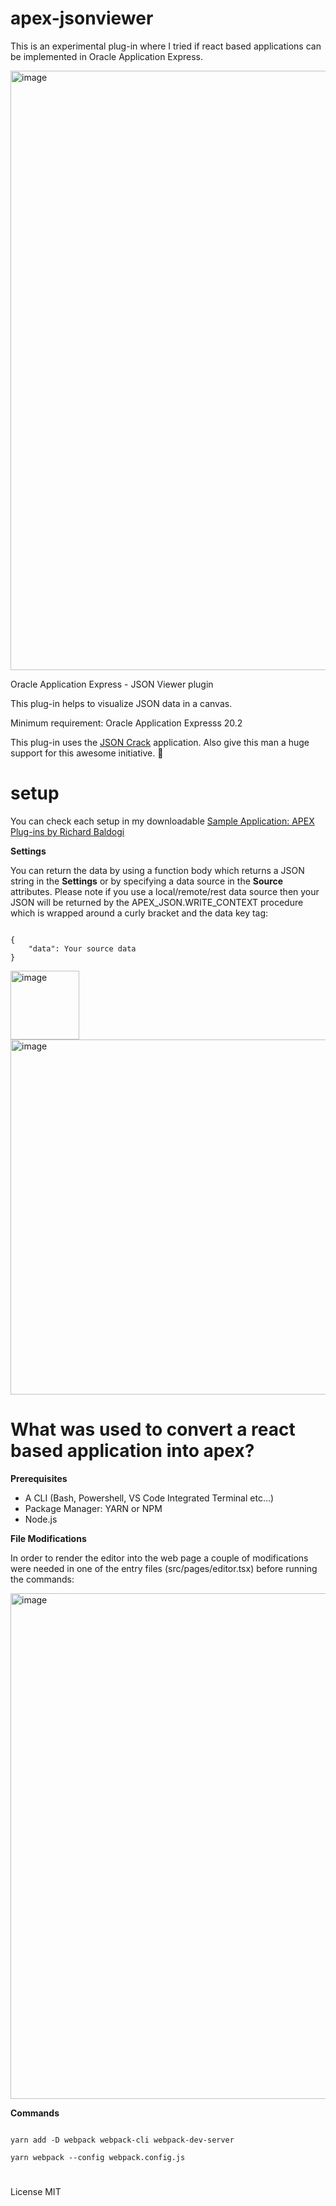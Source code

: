 # apex-jsonviewer
This is an experimental plug-in where I tried if react based applications can be implemented in Oracle Application Express.

<img width="959" alt="image" src="https://user-images.githubusercontent.com/100072414/211216526-1b735f5c-dfdd-466a-9bdc-3881a4124430.png">

Oracle Application Express - JSON Viewer plugin

This plug-in helps to visualize JSON data in a canvas.

Minimum requirement: Oracle Application Expresss 20.2

This plug-in uses the <a href="https://jsoncrack.com/" rel="nofollow">JSON Crack</a> application. Also give this man a huge support for this awesome initiative. :muscle:

# setup

You can check each setup in my downloadable <a href="https://github.com/baldogiRichard/plug-in-site" rel="nofollow">Sample Application: APEX Plug-ins by Richard Baldogi</a>

<b>Settings</b>

You can return the data by using a function body which returns a JSON string in the <b>Settings</b> or by specifying a data source in the <b>Source</b> attributes. Please note if you use a local/remote/rest data source then your JSON will be returned by the APEX_JSON.WRITE_CONTEXT procedure which is wrapped around a curly bracket and the data key tag: 

<pre><code>
{ 
    "data": Your source data
}
</code></pre>

<img width="110" alt="image" src="https://user-images.githubusercontent.com/100072414/211217923-6904661d-3acb-4e15-8df2-6abb4cffae45.png">

<img width="568" alt="image" src="https://user-images.githubusercontent.com/100072414/211217897-8b98b49d-dd16-4cdd-8eb4-7ccfde2ce775.png">

# What was used to convert a react based application into apex?

<b>Prerequisites</b>

<ul>
    <li>A CLI (Bash, Powershell, VS Code Integrated Terminal etc...)</li>
    <li>Package Manager: YARN or NPM</li>
    <li>Node.js</li>
</ul>

<b>File Modifications</b>

In order to render the editor into the web page a couple of modifications were needed in one of the entry files (src/pages/editor.tsx) before running the commands:

<img width="809" alt="image" src="https://user-images.githubusercontent.com/100072414/211220610-7818cc99-dfce-489e-9285-3668410fd00d.png">


<b>Commands</b>

<pre><code>
yarn add -D webpack webpack-cli webpack-dev-server

yarn webpack --config webpack.config.js
</code></pre>

#

License MIT
